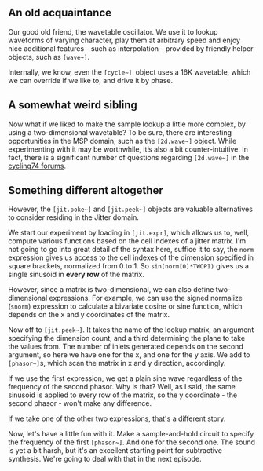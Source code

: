 ## An old acquaintance

Our good old friend, the wavetable oscillator. We use it to lookup waveforms of varying character, play them at arbitrary speed and enjoy nice additional features - such as interpolation - provided by friendly helper objects, such as `[wave~]`.

Internally, we know, even the `[cycle~] `object uses a 16K wavetable, which we can override if we like to, and drive it by phase.


## A somewhat weird sibling

Now what if we liked to make the sample lookup a little more complex, by using a two-dimensional wavetable? To be sure, there are interesting opportunities in the MSP domain, such as the `[2d.wave~]` object. While experimenting with it may be worthwhile, it’s also a bit counter-intuitive. In fact, there is a significant number of questions regarding `[2d.wave~]` in the [cycling74 forums](https://cycling74.com/search/page/1/2d.wave).


## Something different altogether

However, the `[jit.poke~]` and `[jit.peek~]` objects are valuable alternatives to consider residing in the Jitter domain.

We start our experiment by loading in `[jit.expr]`, which allows us to, well, compute various functions based on the cell indexes of a jitter matrix. I'm not going to go into great detail of the syntax here, suffice it to say, the `norm` expression gives us access to the cell indexes of the dimension specified in square brackets, normalized from 0 to 1. So `sin(norm[0]*TWOPI)` gives us a single sinusoid in **every row** of the matrix.

However, since a matrix is two-dimensional, we can also define two-dimensional expressions. For example, we can use the signed normalize (`snorm`) expression to calculate a bivariate cosine or sine function, which depends on the x and y coordinates of the matrix.

Now off to `[jit.peek~]`. It takes the name of the lookup matrix, an argument specifying the dimension count, and a third determining the plane to take the values from. The number of inlets generated depends on the second argument, so here we have one for the x, and one for the y axis. We add to `[phasor~]`s, which scan the matrix in x and y direction, accordingly.

If we use the first expression, we get a plain sine wave regardless of the frequency of the second phasor. Why is that? Well, as I said, the same sinusoid is applied to every row of the matrix, so the y coordinate - the second phasor - won't make any difference.

If we take one of the other two expressions, that's a different story.

Now, let's have a little fun with it. Make a sample-and-hold circuit to specify the frequency of the first `[phasor~]`. And one for the second one. The sound is yet a bit harsh, but it's an excellent starting point for subtractive synthesis. We're going to deal with that in the next episode.
